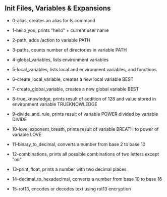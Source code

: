 ## Init Files, Variables & Expansions

* 0-alias, creates an alias for ls command

* 1-hello_you, prints "hello" + current user name

* 2-path, adds /action to variable PATH

* 3-paths, counts number of directories in variable PATH

* 4-global_variables, lists environment variables

* 5-local_variables, lists local and environment variables, and functions

* 6-create_local_variable, creates a new local variable BEST

* 7-create_global_variable, creates a new global variable BEST

* 8-true_knowledge, prints result of addition of 128 and value stored in environment variable TRUEKNOWLEDGE

* 9-divide_and_rule, prints result of variable POWER divided by variable DIVIDE

* 10-love_exponent_breath, prints result of variable BREATH to power of variable LOVE

* 11-binary_to_decimal, converts a number from base 2 to base 10

* 12-combinations, prints all possible combinations of two letters except "oo"

* 13-print_float, prints a number with two decimal places

* 14-decimal_to_hexadecimal, converts a number from base 10 to base 16

* 15-rot13, encodes or decodes text using rot13 encryption
